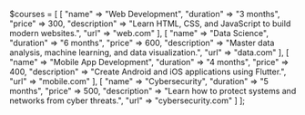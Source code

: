 $courses = [
        [
            "name" => "Web Development",
            "duration" => "3 months",
            "price" => 300,
            "description" => "Learn HTML, CSS, and JavaScript to build modern websites.",
            "url" => "web.com"
        ],
        [
            "name" => "Data Science",
            "duration" => "6 months",
            "price" => 600,
            "description" => "Master data analysis, machine learning, and data visualization.",
            "url" => "data.com"
        ],
        [
            "name" => "Mobile App Development",
            "duration" => "4 months",
            "price" => 400,
            "description" => "Create Android and iOS applications using Flutter.",
            "url" => "mobile.com"
        ],
        [
            "name" => "Cybersecurity",
            "duration" => "5 months",
            "price" => 500,
            "description" => "Learn how to protect systems and networks from cyber threats.",
            "url" => "cybersecurity.com"
        ]
    ];